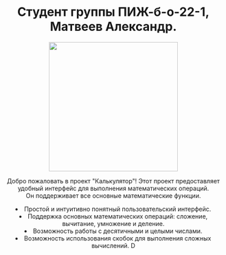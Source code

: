 <h1 align="center">Студент группы ПИЖ-б-о-22-1, Матвеев Александр.</h1>
<div id="header" align="center">
  <img src="https://media.giphy.com/media/MDJ9IbxxvDUQM/giphy.gif" width="300"/>
</div>
<p align="center">Добро пожаловать в проект "Калькулятор"! Этот проект предоставляет удобный интерфейс для
выполнения математических операций.<br> Он поддерживает все основные математические функции.</p>
<ls align="center">
<li>Простой и интуитивно понятный пользовательский интерфейс.
<li>Поддержка основных математических операций: сложение, вычитание, умножение и деление.
<li>Возможность работы с десятичными и целыми числами.
<li>Возможность использования скобок для выполнения сложных вычислений.
</ls>D
